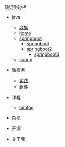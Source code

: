 <!-- docs/_sidebar.md -->

随记侧边栏
* java
  * [收集](/java/collect/)
  * [home](home.md)
  * [springboot](/java/springboot/)
    * [springboot](/java/springboot/xx/)
    * [springboot2](/java/springboot/xx/)
      * [springboot3](/java/springboot/xx/)
  * [spring](/java/spring/)

* 微服务

  * [实践](/microservice/)
  * [组件](/microservice/)

* 课程

  * [centos](/course/centos/)

* 杂项

* 开源

* 关于我

  

  

  

  

  



